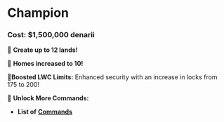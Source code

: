 # Champion

### Cost: $1,500,000 denarii

🔹 **Create up to 12 lands!**

🔹 **Homes increased to 10!**

🔹**Boosted LWC Limits:** Enhanced security with an increase in locks from 175 to 200!

🔹 **Unlock More Commands:**

* **List of** [**Commands**](https://docs.playtheatria.com/commands#champion)
